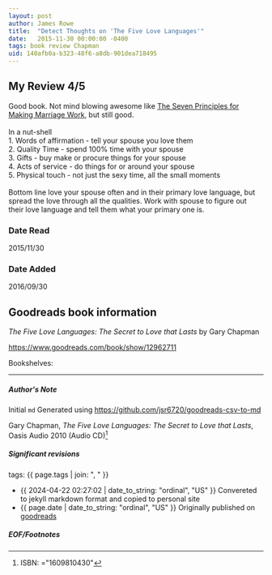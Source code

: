 ```yaml
---
layout: post
author: James Rowe
title:  "Detect Thoughts on 'The Five Love Languages'"
date:   2015-11-30 00:00:00 -0400
tags: book review Chapman 
uid: 140afb0a-b323-48f6-a8db-901dea718495
---
```


<!-- highly dependent on how you personally use jekyll templates, and how you want this to show up -->
<!-- escape any jekyll keys with double brackets -->

## My Review 4/5

Good book. Not mind blowing awesome like [The Seven Principles for Making Marriage Work](https://www.goodreads.com/book/show/849380), but still good.<br/><br/>In a nut-shell<br/>1. Words of affirmation - tell your spouse you love them<br/>2. Quality Time - spend 100% time with your spouse<br/>3. Gifts - buy make or procure things for your spouse<br/>4. Acts of service - do things for or around your spouse<br/>5. Physical touch - not just the sexy time, all the small moments<br/><br/>Bottom line love your spouse often and in their primary love language, but spread the love through all the qualities. Work with spouse to figure out their love language and tell them what your primary one is.

### Date Read
2015/11/30

### Date Added
2016/09/30

## Goodreads book information

*The Five Love Languages: The Secret to Love that Lasts* by Gary Chapman

https://www.goodreads.com/book/show/12962711

Bookshelves: 

---

##### Author's Note

Initial `md` Generated using https://github.com/jsr6720/goodreads-csv-to-md

Gary Chapman, *The Five Love Languages: The Secret to Love that Lasts*,  Oasis Audio 2010 (Audio CD)[^1]

##### Significant revisions

tags: {{ page.tags | join: ", " }} <!-- todo move this somewhere -->

- {{ 2024-04-22 02:27:02 | date_to_string: "ordinal", "US" }} Convereted to jekyll markdown format and copied to personal site
- {{ page.date | date_to_string: "ordinal", "US" }} Originally published on [goodreads](https://www.goodreads.com)

##### EOF/Footnotes

[^1]: ISBN: ="1609810430"